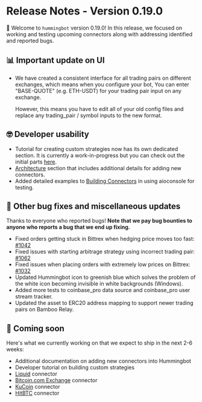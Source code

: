 # Release Notes - Version 0.19.0

🚀 Welcome to `hummingbot` version 0.19.0! In this release, we focused on working and testing upcoming connectors along with addressing identified and reported bugs.


## 📊 Important update on UI
* We have created a consistent interface for all trading pairs on different exchanges, which means when you configure your bot,
  You can enter "BASE-QUOTE" (e.g. ETH-USDT) for your trading pair input on any exchange. 
  
  However, this means you have to edit all of your old config files and replace any trading_pair / symbol inputs to the new
  format. 

## 🤓 Developer usability

* Tutorial for creating custom strategies now has its own dedicated section. It is currently a work-in-progress but you can check out the initial parts [here](/developers/tutorial).
* [Architecture](/developers/connectors/architecture) section that includes additional details for adding new connectors.
* Added detailed examples to [Building Connectors](/developers/connectors/tutorial) in using aioconsole for testing.


## 🐞 Other bug fixes and miscellaneous updates

Thanks to everyone who reported bugs! **Note that we pay bug bounties to anyone who reports a bug that we end up fixing.**

* Fixed orders getting stuck in Bittrex when hedging price moves too fast: [#1042](https://github.com/CoinAlpha/hummingbot/issues/1042)
* Fixed issues with starting arbitrage strategy using incorrect trading pair: [#1062](https://github.com/CoinAlpha/hummingbot/pull/1062)
* Fixed issues when placing orders with extremely low prices on Bittrex: [#1032](https://github.com/CoinAlpha/hummingbot/issues/1032)
* Updated Hummingbot icon to greenish blue which solves the problem of the white icon becoming invisible in white backgrounds (Windows).
* Added more tests to coinbase_pro data source and coinbase_pro user stream tracker.
* Updated the asset to ERC20 address mapping to support newer trading pairs on Bamboo Relay.


## 🚀 Coming soon

Here's what we currently working on that we expect to ship in the next 2-6 weeks:

* Additional documentation on adding new connectors into Hummingbot
* Developer tutorial on building custom strategies
* [Liquid](https://www.liquid.com/) connector
* [Bitcoin.com Exchange](https://exchange.bitcoin.com) connector
* [KuCoin](https://www.kucoin.com/) connector
* [HitBTC](https://hitbtc.com/) connector